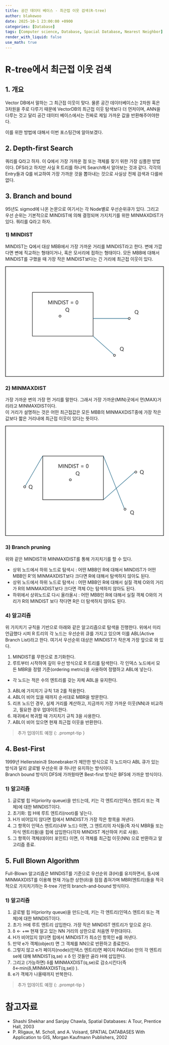 ```yaml
---
title: 공간 데이터 베이스 - 최근접 이웃 검색(R-tree)
author: blakewoo
date: 2025-10-1 23:00:00 +0900
categories: [Database]
tags: [Computer science, Database, Spacial Database, Nearest Neighbor]
render_with_liquid: false
use_math: true
---
```


# R-tree에서 최근접 이웃 검색
## 1. 개요
Vector DB에서 말하는 그 최근접 이웃이 맞다. 물론 공간 데이터베이스는 2차원 혹은 3차원을 주로 다루기 때문에 VectorDB의 최근접 이웃 탐색보다
더 먼저이며, ANN을 다루는 것고 달리 공간 데이터 베이스에서는 진짜로 제일 가까운 값을 반환해주어야한다.

이를 위한 방법에 대해서 이번 포스팅간에 알아보겠다.

## 2. Depth-first Search
쿼리를 Q라고 하자. 이 Q에서 가장 가까운 점 또는 객체를 찾기 위한 가장 심플한 방법이다. 
DFS라고 하지만 사실 R 트리를 하나씩 Search해서 알아보는 것과 같다. 각각의 Entry들과 Q를 비교하여 가장 가까운 것을 뽑아내는 것으로
사실상 전체 검색과 다를바 없다.

## 3. Branch and bound
95년도 sigmod에 나온 논문으로 여기서는 각 Node별로 우선순위큐가 있다. 그리고 우선 순위는 기본적으로 MINDIST에 의해 결정되며
가지치기를 위한 MINMAXDIST가 있다. 쿼리를 Q라고 하자.

### 1) MINDIST
MINDIST는 Q에서 대상 MBB에서 가장 가까운 거리를 MINDIST라고 한다. 변에 가깝다면 변에 직교하는 형태이거나, 혹은 모서리에 접하는 형태이다.
모든 MBB에 대해서 MINDIST를 구했을 때 가장 작은 MINDIST보다는 긴 거리에 최근접 이웃이 있다.

![img.png](/assets/blog/database/spacial_database/r_tree_knn/img.png)

### 2) MINMAXDIST
가장 가까운 변의 가장 먼 거리를 말한다. 그래서 가장 가까운(MIN)곳에서 먼(MAX)거리라고 MINMAXDIST이다.   
이 거리가 설명하는 것은 어떤 최근접값은 모든 MBB의 MINMAXDIST중에 가장 작은 값보다 짧은 거리내에 최근접 이웃이 있다는 뜻이다.

![img_1.png](/assets/blog/database/spacial_database/r_tree_knn/img_1.png)

### 3) Branch pruning
위와 같은 MINDIST와 MINMAXDIST를 통해 가지치기를 할 수 있다.

- 상위 노드에서 하위 노드로 탐색시 : 어떤 MBB인 R에 대해서 MINDIST가 어떤 MBB인 R'의 MINMAXDIST보다 크다면 R에 대해서 탐색하지 않아도 된다.
- 상위 노드에서 하위 노드로 탐색시 : 어떤 MBB인 R에 대해서 실질 객체 O와의 거리가 R의 MINMAXDIST보다 크다면 객체 O는 탐색하지 않아도 된다.
- 하위에서 상위노드로 다시 올라올시 : 어떤 MBB인 R에 대해서 실질 객체 O와의 거리가 R의 MINDIST 보다 작다면 R은 더 탐색하지 않아도 된다.

### 4) 알고리즘
위 가지치기 규칙을 기반으로 아래와 같은 알고리즘으로 탐색을 진행한다.
위에서 미리 언급했다 시피 R 트리의 각 노드는 우선순위 큐를 가지고 있으며 이를 ABL(Active Branch List)라고 한다. 
여기서 우선순위 대상은 MINDIST가 작은게 가장 앞으로 와 있다. 

1. MINDIST를 무한으로 초기화한다.
2. 루트부터 시작하여 깊이 우선 방식으로 R 트리를 탐색한다.
   각 인덱스 노드에서 모든 MBR을 정렬 기준(ordering metric)을 사용하여 정렬하고 ABL에 넣는다.
- 각 노드는 적은 수의 엔트리를 갖는 자체 ABL을 유지한다.
3. ABL에 가지치기 규칙 1과 2를 적용한다.
4. ABL이 비어 있을 때까지 순서대로 MBR을 방문한다.
5. 리프 노드인 경우, 실제 거리를 계산하고, 지금까지 가장 가까운 이웃(NN)과 비교하고, 필요한 경우 업데이트한다.
6. 재귀에서 복귀할 때 가지치기 규칙 3을 사용한다.
7. ABL이 비어 있으면 현재 최근접 이웃을 반환한다.

> 추가 업데이트 예정
{: .prompt-tip }

## 4. Best-First
1999년 Hellerstein과 Stonebraker가 제안한 방식으로 각 노드마다 ABL 큐가 있는 방식과 달리 글로벌 우선순위 큐 하나만 유지하는 방식이다.   
Branch bound 방식이 DFS에 가까웠따면 Best-first 방식은 BFS에 가까운 방식이다.

### 1) 알고리즘
1. 글로벌 힙 H(priority queue)을 만드는데, 키는 각 엔트리(인덱스 엔트리 또는 객체)에 대한 MINDIST이다.
2. 초기화: 힙 H에 루트 엔트리(root)를 넣는다.
3. H가 비어있지 않다면 힙에서 MINDIST가 가장 작은 항목을 꺼낸다.
4. 그 항목이 인덱스 엔트리(내부 노드) 이면, 그 엔트리의 자식들(즉 자식 MBR들 또는 자식 엔트리들)을 힙에 삽입한다(각자 MINDIST 계산하여 키로 사용).
5. 그 항목이 객체(데이터 포인트) 이면, 이 객체를 최근접 이웃(NN) 으로 반환하고 알고리즘 종료.

## 5. Full Blown Algorithm
Full-Blown 알고리즘은 MINDIST를 기준으로 우선순위 큐(H)를 유지하면서, 동시에 MINMAXDIST를 이용해 현재 가능한 상한(δ)을 점점 좁혀가며
MBR(엔트리)들을 적극적으로 가지치기하는 R-tree 기반의 branch-and-bound 방식이다.

### 1) 알고리즘
1. 글로벌 힙 H(priority queue)을 만드는데, 키는 각 엔트리(인덱스 엔트리 또는 객체)에 대한 MINDIST이다.
2. 초기: H에 루트 엔트리 삽입한다. 가장 작은 MINDIST 엔트리가 앞으로 온다.
3. δ ← +∞ 현재 알고 있는 NN 거리의 상한으로 처음엔 무한대이다.
4. H가 비어있지 않다면 힙에서 MINDIST가 최소인 항목인 e를 꺼낸다.
5. 만약 e가 객체(object) 면 그 객체를 NN으로 반환하고 종료한다.
6. 그렇지 않고 e가 페이지(node)(인덱스 엔트리)면 페이지 PAGE(e) 안의 각 엔트리 se에 대해 MINDIST(q,se) ≤ δ 인 것들만 골라 H에 삽입한다.
7. 그리고 (가능하면) δ를 MINMAXDIST(q,se)로 감소시킨다(즉 δ←min(δ,MINMAXDIST(q,se)) ).
8. e가 객체가 나올때까지 반복한다.

> 추가 업데이트 예정
{: .prompt-tip }

# 참고자료
- Shashi Shekhar and Sanjay Chawla, Spatial Databases: A Tour, Prentice Hall, 2003
- P. RIigaux, M. Scholl, and A. Voisard, SPATIAL DATABASES With Application to GIS, Morgan Kaufmann Publishers, 2002
